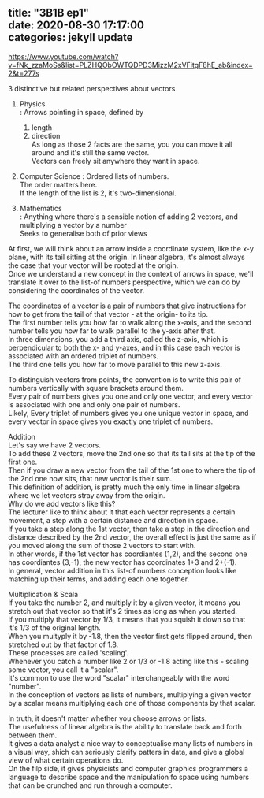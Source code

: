 title: "3B1B ep1"	
date: 2020-08-30 17:17:00	
categories: jekyll update	
---	


https://www.youtube.com/watch?v=fNk_zzaMoSs&list=PLZHQObOWTQDPD3MizzM2xVFitgF8hE_ab&index=2&t=277s	


3 distinctive but related perspectives about vectors	


1. Physics	
  : Arrows pointing in space, defined by 	
    1) length	
    2) direction 	
  As long as those 2 facts are the same, you you can move it all around and it's still the same vector. 	
  Vectors can freely sit anywhere they want in space. 	


2. Computer Science	
  : Ordered lists of numbers.	
  The order matters here. 	
  If the length of the list is 2, it's two-dimensional.	


3. Mathematics	
  : Anything where there's a sensible notion of adding 2 vectors, and multiplying a vector by a number	
  Seeks to generalise both of prior views	




At first, we will think about an arrow inside a coordinate system, like the x-y plane, with its tail sitting at the origin.	
In linear algebra, it's almost always the case that your vector will be rooted at the origin. 	
Once we understand a new concept in the context of arrows in space, we'll translate it over to the list-of numbers perspective, which we can do by considering the coordinates of the vector.	


The coordinates of a vector is a pair of numbers that give instructions for how to get from the tail of that vector - at the origin- to its tip. 	
The first number tells you how far to walk along the x-axis, and the second number tells you how far to walk parallel to the y-axis after that. 	
In three dimensions, you add a third axis, called the z-axis, which is perpendicular to both the x- and y-axes, and in this case each vector is associated with an ordered triplet of numbers.	
The third one tells you how far to move parallel to this new z-axis. 	


To distinguish vectors from points, the convention is to write this pair of numbers vertically with square brackets around them. 	
Every pair of numbers gives you one and only one vector, and every vector is associated with one and only one pair of numbers. 	
Likely, Every triplet of numbers gives you one unique vector in space, and every vector in space gives you exactly one triplet of numbers. 	




Addition	
  Let's say we have 2 vectors. 	
  To add these 2 vectors, move the 2nd one so that its tail sits at the tip of the first one.	
  Then if you draw a new vector from the tail of the 1st one to where the tip of the 2nd one now sits, that new vector is their sum. 	
  This definition of addition, is pretty much the only time in linear algebra where we let vectors stray away from the origin. 	
  Why do we add vectors like this?	
  The lecturer like to think about it that each vector represents a certain movement, a step with a certain distance and direction in space. 	
  If you take a step along the 1st vector, then take a step in the direction and distance described by the 2nd vector, the overall effect is just the same as if you moved along the sum of those 2 vectors to start with. 	
  In other words, if the 1st vector has coordiantes (1,2), and the second one has coordiantes (3,-1), the new vector has coordinates 1+3 and 2+(-1). 	
  In general, vector addition in this list-of numbers conception looks like matching up their terms, and adding each one together. 	



Multiplication & Scala	
    If you take the number 2, and multiply it by a given vector, it means you stretch out that vector so that it's 2 times as long as when you started. 	
    If you multiply that vector by 1/3, it means that you squish it down so that it's 1/3 of the original length. 	
    When you multyply it by -1.8, then the vector first gets flipped around, then stretched out by that factor of 1.8. 	
    These processes are called 'scaling'.	
    Whenever you catch a number like 2 or 1/3 or -1.8 acting like this - scaling some vector, you call it a "scalar". 	
    It's common to use the word "scalar" interchangeably with the word "number". 	
    In the conception of vectors as lists of numbers, multiplying a given vector by a scalar means multiplying each one of those components by that scalar. 	





In truth, it doesn't matter whether you choose arrows or lists. 	
The usefulness of linear algebra is the ability to translate back and forth between them. 	
It gives a data analyst a nice way to conceptualise many lists of numbers in a visual way, shich can seriously clarify patters in data, and give a global view of what certain operations do. 	
On the filp side, it gives physicists and computer graphics programmers a language to describe space and the manipulation fo space using numbers that can be crunched and run through a computer. 	

